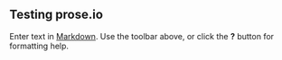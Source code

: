 ## Testing prose.io

Enter text in [Markdown](http://daringfireball.net/projects/markdown/). Use the toolbar above, or click the **?** button for formatting help.
